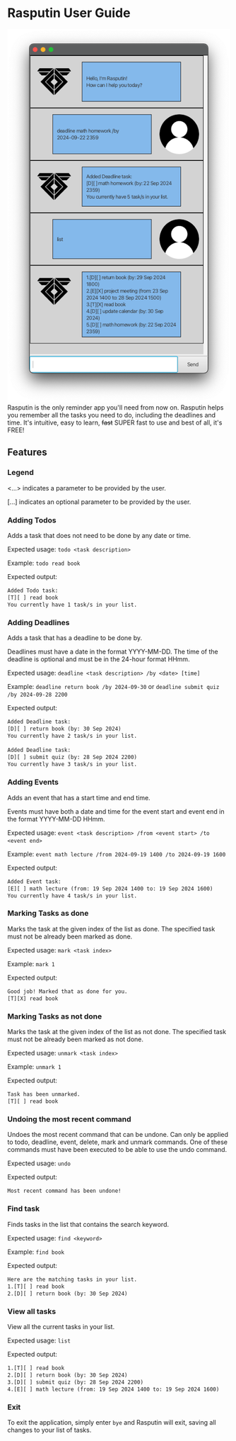# Rasputin User Guide


![Example of Rasputin in use](Ui.png)
Rasputin is the only reminder app you'll need from now on. 
Rasputin helps you remember all the tasks you need to do, including the deadlines and time. 
It's intuitive, easy to learn, ~~fast~~ SUPER fast to use and best of all, it's FREE!

## Features

### Legend

<...> indicates a parameter to be provided by the user.

[...] indicates an optional parameter to be provided by the user.

### Adding Todos

Adds a task that does not need to be done by any date or time.

Expected usage: `todo <task description>`

Example: `todo read book`

Expected output:
```
Added Todo task:
[T][ ] read book
You currently have 1 task/s in your list.
```

### Adding Deadlines

Adds a task that has a deadline to be done by. 

Deadlines must have a date in the format YYYY-MM-DD. 
The time of the deadline is optional and must be in the 24-hour format HHmm.

Expected usage: `deadline <task description> /by <date> [time]`

Example: `deadline return book /by 2024-09-30` or `deadline submit quiz /by 2024-09-28 2200`

Expected output: 
```
Added Deadline task:
[D][ ] return book (by: 30 Sep 2024)
You currently have 2 task/s in your list.

Added Deadline task:
[D][ ] submit quiz (by: 28 Sep 2024 2200)
You currently have 3 task/s in your list.
```

### Adding Events
Adds an event that has a start time and end time.

Events must have both a date and time for the event start and event end in the format YYYY-MM-DD HHmm.

Expected usage: `event <task description> /from <event start> /to <event end>`

Example: `event math lecture /from 2024-09-19 1400 /to 2024-09-19 1600`

Expected output:
```
Added Event task:
[E][ ] math lecture (from: 19 Sep 2024 1400 to: 19 Sep 2024 1600)
You currently have 4 task/s in your list.
```

### Marking Tasks as done
Marks the task at the given index of the list as done.
The specified task must not be already been marked as done.

Expected usage: `mark <task index>`

Example: `mark 1`

Expected output:
```
Good job! Marked that as done for you.
[T][X] read book
```

### Marking Tasks as not done
Marks the task at the given index of the list as not done.
The specified task must not be already been marked as not done.

Expected usage: `unmark <task index>`

Example: `unmark 1`

Expected output:
```
Task has been unmarked.
[T][ ] read book
```

### Undoing the most recent command

Undoes the most recent command that can be undone.
Can only be applied to todo, deadline, event, delete, mark and unmark commands.
One of these commands must have been executed to be able to use the undo command.

Expected usage: `undo`

Expected output:
```
Most recent command has been undone!
```

### Find task

Finds tasks in the list that contains the search keyword.

Expected usage: `find <keyword>`

Example: `find book`

Expected output:
```
Here are the matching tasks in your list.
1.[T][ ] read book
2.[D][ ] return book (by: 30 Sep 2024)
```

### View all tasks

View all the current tasks in your list.

Expected usage: `list`

Expected output:
```
1.[T][ ] read book
2.[D][ ] return book (by: 30 Sep 2024)
3.[D][ ] submit quiz (by: 28 Sep 2024 2200)
4.[E][ ] math lecture (from: 19 Sep 2024 1400 to: 19 Sep 2024 1600)
```


### Exit

To exit the application, simply enter `bye` and Rasputin will exit, saving all changes to your list of tasks.

